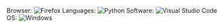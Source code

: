 Browser:
![Firefox](https://img.shields.io/badge/Firefox-FF7139?style=for-the-badge&logo=Firefox-Browser&logoColor=white)
Languages:
![Python](https://img.shields.io/badge/python-3670A0?style=for-the-badge&logo=python&logoColor=ffdd54)
Software:
![Visual Studio Code](https://img.shields.io/badge/Visual%20Studio%20Code-0078d7.svg?style=for-the-badge&logo=visual-studio-code&logoColor=white)
OS:
![Windows](https://img.shields.io/badge/Windows-0078D6?style=for-the-badge&logo=windows&logoColor=white)

